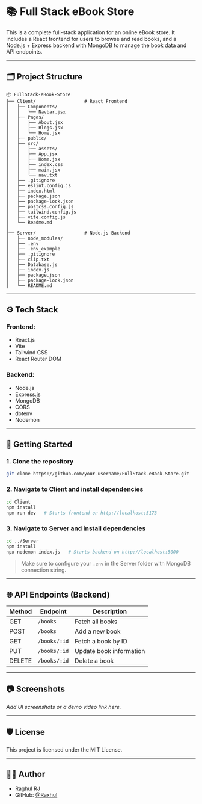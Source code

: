 # 📚 Full Stack eBook Store

This is a complete full-stack application for an online eBook store. It includes a React frontend for users to browse and read books, and a Node.js + Express backend with MongoDB to manage the book data and API endpoints.

---

## 🗂️ Project Structure

```
📦 FullStack-eBook-Store
├── Client/                  # React Frontend
│   ├── Components/
│   │   └── Navbar.jsx
│   ├── Pages/
│   │   ├── About.jsx
│   │   ├── Blogs.jsx
│   │   └── Home.jsx
│   ├── public/
│   ├── src/
│   │   ├── assets/
│   │   ├── App.jsx
│   │   ├── Home.jsx
│   │   ├── index.css
│   │   ├── main.jsx
│   │   └── nav.txt
│   ├── .gitignore
│   ├── eslint.config.js
│   ├── index.html
│   ├── package.json
│   ├── package-lock.json
│   ├── postcss.config.js
│   ├── tailwind.config.js
│   ├── vite.config.js
│   └── Readme.md
│
├── Server/                  # Node.js Backend
│   ├── node_modules/
│   ├── .env
│   ├── .env_example
│   ├── .gitignore
│   ├── clip.txt
│   ├── Database.js
│   ├── index.js
│   ├── package.json
│   ├── package-lock.json
│   └── README.md
```

---

## ⚙️ Tech Stack

### Frontend:

* React.js
* Vite
* Tailwind CSS
* React Router DOM

### Backend:

* Node.js
* Express.js
* MongoDB
* CORS
* dotenv
* Nodemon

---

## 🚀 Getting Started

### 1. Clone the repository

```bash
git clone https://github.com/your-username/FullStack-eBook-Store.git
```

### 2. Navigate to Client and install dependencies

```bash
cd Client
npm install
npm run dev   # Starts frontend on http://localhost:5173
```

### 3. Navigate to Server and install dependencies

```bash
cd ../Server
npm install
npx nodemon index.js   # Starts backend on http://localhost:5000
```

> Make sure to configure your `.env` in the Server folder with MongoDB connection string.

---

## 🌐 API Endpoints (Backend)

| Method | Endpoint     | Description             |
| ------ | ------------ | ----------------------- |
| GET    | `/books`     | Fetch all books         |
| POST   | `/books`     | Add a new book          |
| GET    | `/books/:id` | Fetch a book by ID      |
| PUT    | `/books/:id` | Update book information |
| DELETE | `/books/:id` | Delete a book           |

---

## 📷 Screenshots

*Add UI screenshots or a demo video link here.*

---

## 🛡 License

This project is licensed under the MIT License.

---

## 👨‍💻 Author

* Raghul RJ
* GitHub: [@Raxhul](https://github.com/Raxhul)
